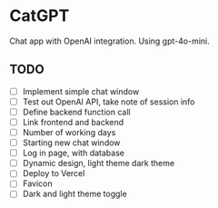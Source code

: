 # CatGPT

Chat app with OpenAI integration. Using gpt-4o-mini.

## TODO

- [ ] Implement simple chat window
- [ ] Test out OpenAI API, take note of session info
- [ ] Define backend function call
- [ ] Link frontend and backend
- [ ] Number of working days
- [ ] Starting new chat window
- [ ] Log in page, with database
- [ ] Dynamic design, light theme dark theme
- [ ] Deploy to Vercel
- [ ] Favicon
- [ ] Dark and light theme toggle
